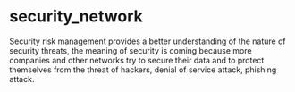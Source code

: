 # security_network
Security risk management provides a better understanding of the nature of security threats, the meaning of security is coming because more companies and other networks try to secure their data and to protect themselves from the threat of hackers, denial of service attack, phishing attack.
